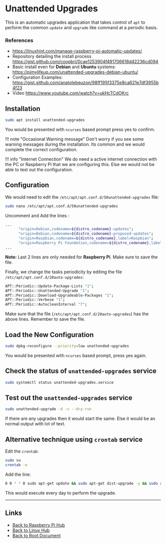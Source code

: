 # Unattended Upgrades

This is an automatic upgrades application that takes control of `apt` to perform the common `update` and `upgrade` like command at a periodic basis.

### References

- <https://linuxhint.com/manage-raspberry-pi-automatic-updates/>
- Repository detailing the install process<br /><https://gist.github.com/coopbri/0cae1253904f491706618d42236cd094>
- Basic install even for **Debian** and **Ubuntu** systems:<br /><https://pimylifeup.com/unattended-upgrades-debian-ubuntu/>
- Configuration Examples: <br /><https://gist.github.com/anatolebeuzon/98ff195f3375e8ca621e7df3955b4f23>
- Video <https://www.youtube.com/watch?v=ukHcTCdOKrc>


## Installation

```sh
sudo apt install unattended-upgrades
```

You would be presented with `ncurses` based prompt press yes to confirm.

!!! note "Occasional Warning message"
    Don't worry if you see some warning messages during the installation. Its common and we would complete the correct configuration.

!!! info "Internet Connection"
    We do need a active internet connection with the PC or Raspberry Pi that we are configuring this. Else we would not be able to test out the configuration.

## Configuration

We would need to edit the `/etc/apt/apt.conf.d/50unattended-upgrades` file:

```sh
sudo nano /etc/apt/apt.conf.d/50unattended-upgrades
```

Uncomment and Add the lines :

```sh
...
      "origin=Debian,codename=${distro_codename}-updates";
      "origin=Debian,codename=${distro_codename}-proposed-updates";
	  "origin=Raspbian,codename=${distro_codename},label=Raspbian";
      "origin=Raspberry Pi Foundation,codename=${distro_codename},label=Raspberry Pi Foundation";
...
```
**Note:** Last 2 lines are only needed for **Raspberry Pi**.
Make sure to save the file.

Finally, we change the tasks periodicity by editing the file `/etc/apt/apt.conf.d/20auto-upgrades`:

```sh
APT::Periodic::Update-Package-Lists "1";
APT::Periodic::Unattended-Upgrade "1";
APT::Periodic::Download-Upgradeable-Packages "1";
APT::Periodic::Verbose "1";
APT::Periodic::AutocleanInterval "7";
```

Make sure that the file (`/etc/apt/apt.conf.d/20auto-upgrades`) has the above lines.
Remember to save the file.

## Load the New Configuration

```sh
sudo dpkg-reconfigure --priority=low unattended-upgrades
```

You would be presented with `ncurses` based prompt, press yes again.

## Check the status of `unattended-upgrades` service

```sh
sudo systemctl status unattended-upgrades.service
```

## Test out the `unattended-upgrades` service

```sh
sudo unattended-upgrade -d -v --dry-run
```

If there are any upgrades then it would start the same.
Else it would be an normal output with lot of text.

## Alternative technique using `crontab` service

Edit the `crontab`:

```sh
sudo su
crontab -e
```

Add the line:

```sh
0 0 * * 0 sudo apt-get update && sudo apt-get dist-upgrade -y && sudo apt-get autoclean
```

This would execute every day to perform the upgrade.

----
<!-- Footer Begins Here -->
## Links

- [Back to Raspberry Pi Hub](./README.md)
- [Back to Linux Hub](../README.md)
- [Back to Root Document](../../README.md)
